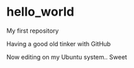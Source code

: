 # hello_world
My first repository

Having a good old tinker with GitHub

Now editing on my Ubuntu system.. Sweet


